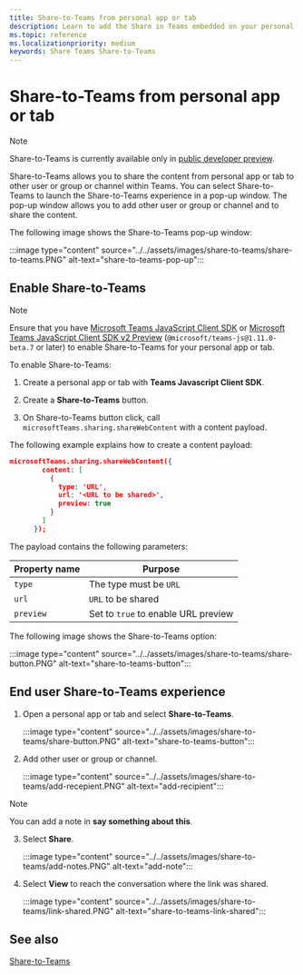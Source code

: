 ```yaml
---
title: Share-to-Teams from personal app or tab
description: Learn to add the Share in Teams embedded on your personal app or tab
ms.topic: reference
ms.localizationpriority: medium
keywords: Share Teams Share-to-Teams
---
```

# Share-to-Teams from personal app or tab

> [!NOTE]
> Share-to-Teams is currently available only in [public developer preview](../../resources/dev-preview/developer-preview-intro.md).

Share-to-Teams allows you to share the content from personal app or tab to other user or group or channel within Teams. You can select Share-to-Teams to launch the Share-to-Teams experience in a pop-up window. The pop-up window allows you to add other user or group or channel and to share the content.

The following image shows the Share-to-Teams pop-up window:

:::image type="content" source="../../assets/images/share-to-teams/share-to-teams.PNG" alt-text="share-to-teams-pop-up":::

## Enable Share-to-Teams

> [!NOTE]
> Ensure that you have [Microsoft Teams JavaScript Client SDK](../../tabs/how-to/using-teams-client-sdk.md) or [Microsoft Teams JavaScript Client SDK v2 Preview](/javascript/api/overview/msteams-client?view=msteams-client-js-beta&preserve-view=true&branch=pr-en-us-5129) (`@microsoft/teams-js@1.11.0-beta.7` or later) to enable Share-to-Teams for your personal app or tab.

To enable Share-to-Teams:

1. Create a personal app or tab with **Teams Javascript Client SDK**.

2. Create a **Share-to-Teams** button.

3. On Share-to-Teams button click, call `microsoftTeams.sharing.shareWebContent` with a content payload.

The following example explains how to create a content payload:

```json
microsoftTeams.sharing.shareWebContent({
        content: [
          {
            type: 'URL',
            url: '<URL to be shared>',
            preview: true
          }
        ]
      });
```

The payload contains the following parameters:

| Property name | Purpose |
|---|---|
| `type` | The type must be `URL` |
| `url` | `URL` to be shared |
| `preview` | Set to `true` to enable URL preview |

The following image shows the Share-to-Teams option:

:::image type="content" source="../../assets/images/share-to-teams/share-button.PNG" alt-text="share-to-teams-button":::

## End user Share-to-Teams experience

1. Open a personal app or tab and select **Share-to-Teams**.

    :::image type="content" source="../../assets/images/share-to-teams/share-button.PNG" alt-text="share-to-teams-button":::

2. Add other user or group or channel.

    :::image type="content" source="../../assets/images/share-to-teams/add-recepient.PNG" alt-text="add-recipient":::

  > [!NOTE]
  > You can add a note in **say something about this**.

3. Select **Share**.

   :::image type="content" source="../../assets/images/share-to-teams/add-notes.PNG" alt-text="add-note":::

4. Select **View** to reach the conversation where the link was shared.

   :::image type="content" source="../../assets/images/share-to-teams/link-shared.PNG" alt-text="share-to-teams-link-shared":::

## See also

[Share-to-Teams](~/concepts/build-and-test/share-to-teams.md)